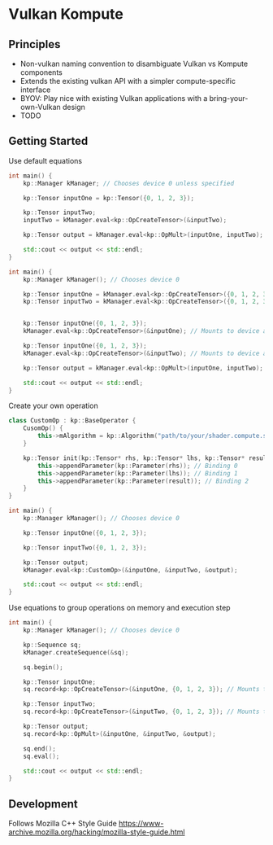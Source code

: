 # Vulkan Kompute

## Principles

* Non-vulkan naming convention to disambiguate Vulkan vs Kompute components
* Extends the existing vulkan API with a simpler compute-specific interface
* BYOV: Play nice with existing Vulkan applications with a bring-your-own-Vulkan design
* TODO

## Getting Started

Use default equations

```c++
int main() {
    kp::Manager kManager; // Chooses device 0 unless specified

    kp::Tensor inputOne = kp::Tensor({0, 1, 2, 3});

    kp::Tensor inputTwo;
    inputTwo = kManager.eval<kp::OpCreateTensor>(&inputTwo);

    kp::Tensor output = kManager.eval<kp::OpMult>(inputOne, inputTwo);

    std::cout << output << std::endl;
}
```

```c++
int main() {
    kp::Manager kManager(); // Chooses device 0 

    kp::Tensor inputOne = kManager.eval<kp::OpCreateTensor>({0, 1, 2, 3}); // Mounts to device and binds to 0
    kp::Tensor inputTwo = kManager.eval<kp::OpCreateTensor>({0, 1, 2, 3}); // Mounts to device and binds to 1


    kp::Tensor inputOne({0, 1, 2, 3}); 
    kManager.eval<kp::OpCreateTensor>(&inputOne); // Mounts to device and binds to 0

    kp::Tensor inputOne({0, 1, 2, 3}); 
    kManager.eval<kp::OpCreateTensor>(&inputTwo); // Mounts to device and binds to 0

    kp::Tensor output = kManager.eval<kp::OpMult>(inputOne, inputTwo);

    std::cout << output << std::endl;
}
```

Create your own operation

```c++
class CustomOp : kp::BaseOperator {
    CusomOp() {
        this->mAlgorithm = kp::Algorithm("path/to/your/shader.compute.spv")
    }

    kp::Tensor init(kp::Tensor* rhs, kp::Tensor* lhs, kp::Tensor* result) override {
        this->appendParameter(kp::Parameter(rhs)); // Binding 0
        this->appendParameter(kp::Parameter(lhs)); // Binding 1
        this->appendParameter(kp::Parameter(result)); // Binding 2
    }
}

int main() {
    kp::Manager kManager(); // Chooses device 0 

    kp::Tensor inputOne({0, 1, 2, 3}); 

    kp::Tensor inputTwo({0, 1, 2, 3});

    kp::Tensor output;
    kManager.eval<kp::CustomOp>(&inputOne, &inputTwo, &output);

    std::cout << output << std::endl;
}
```

Use equations to group operations on memory and execution step

```c++
int main() {
    kp::Manager kManager(); // Chooses device 0 

    kp::Sequence sq;
    kManager.createSequence(&sq);

    sq.begin();

    kp::Tensor inputOne; 
    sq.record<kp::OpCreateTensor>(&inputOne, {0, 1, 2, 3}); // Mounts to device and binds to 0

    kp::Tensor inputTwo;
    sq.record<kp::OpCreateTensor>(&inputTwo, {0, 1, 2, 3}); // Mounts to device and binds to 1

    kp::Tensor output;
    sq.record<kp::OpMult>(&inputOne, &inputTwo, &output);

    sq.end();
    sq.eval();

    std::cout << output << std::endl;
}
```


## Development

Follows Mozilla C++ Style Guide https://www-archive.mozilla.org/hacking/mozilla-style-guide.html
